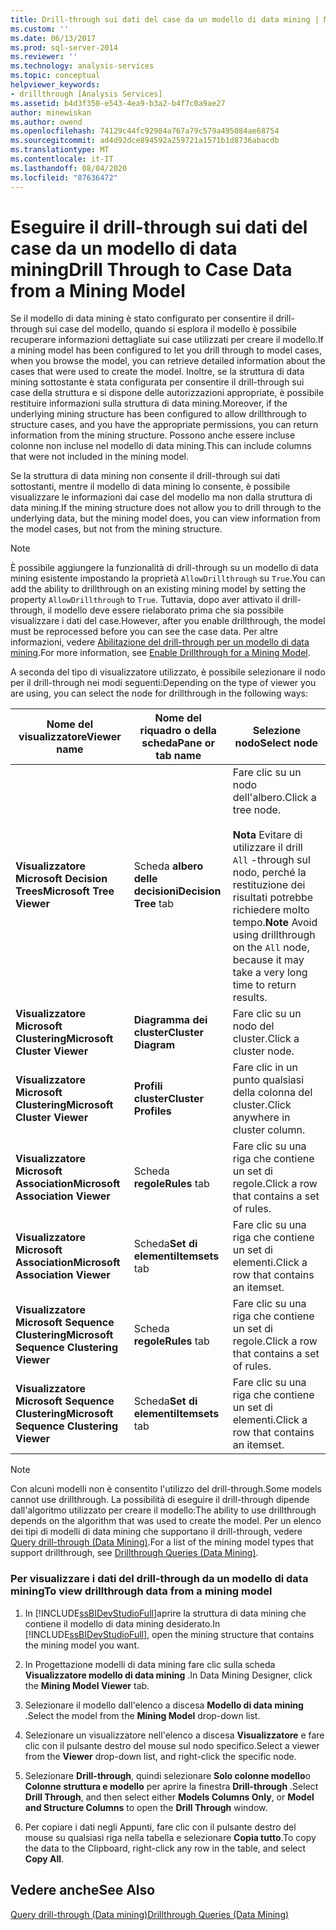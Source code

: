 ```yaml
---
title: Drill-through sui dati del case da un modello di data mining | Microsoft Docs
ms.custom: ''
ms.date: 06/13/2017
ms.prod: sql-server-2014
ms.reviewer: ''
ms.technology: analysis-services
ms.topic: conceptual
helpviewer_keywords:
- drillthrough [Analysis Services]
ms.assetid: b4d3f350-e543-4ea9-b3a2-b4f7c0a9ae27
author: minewiskan
ms.author: owend
ms.openlocfilehash: 74129c44fc92984a767a79c579a495084ae68754
ms.sourcegitcommit: ad4d92dce894592a259721a1571b1d8736abacdb
ms.translationtype: MT
ms.contentlocale: it-IT
ms.lasthandoff: 08/04/2020
ms.locfileid: "87636472"
---
```

# <a name="drill-through-to-case-data-from-a-mining-model"></a><span data-ttu-id="d31ca-102">Eseguire il drill-through sui dati del case da un modello di data mining</span><span class="sxs-lookup"><span data-stu-id="d31ca-102">Drill Through to Case Data from a Mining Model</span></span>
  <span data-ttu-id="d31ca-103">Se il modello di data mining è stato configurato per consentire il drill-through sui case del modello, quando si esplora il modello è possibile recuperare informazioni dettagliate sui case utilizzati per creare il modello.</span><span class="sxs-lookup"><span data-stu-id="d31ca-103">If a mining model has been configured to let you drill through to model cases, when you browse the model, you can retrieve detailed information about the cases that were used to create the model.</span></span> <span data-ttu-id="d31ca-104">Inoltre, se la struttura di data mining sottostante è stata configurata per consentire il drill-through sui case della struttura e si dispone delle autorizzazioni appropriate, è possibile restituire informazioni sulla struttura di data mining.</span><span class="sxs-lookup"><span data-stu-id="d31ca-104">Moreover, if the underlying mining structure has been configured to allow drillthrough to structure cases, and you have the appropriate permissions, you can return information from the mining structure.</span></span> <span data-ttu-id="d31ca-105">Possono anche essere incluse colonne non incluse nel modello di data mining.</span><span class="sxs-lookup"><span data-stu-id="d31ca-105">This can include columns that were not included in the mining model.</span></span>  
  
 <span data-ttu-id="d31ca-106">Se la struttura di data mining non consente il drill-through sui dati sottostanti, mentre il modello di data mining lo consente, è possibile visualizzare le informazioni dai case del modello ma non dalla struttura di data mining.</span><span class="sxs-lookup"><span data-stu-id="d31ca-106">If the mining structure does not allow you to drill through to the underlying data, but the mining model does, you can view information from the model cases, but not from the mining structure.</span></span>  
  
> [!NOTE]  
>  <span data-ttu-id="d31ca-107">È possibile aggiungere la funzionalità di drill-through su un modello di data mining esistente impostando la proprietà `AllowDrillthrough` su `True`.</span><span class="sxs-lookup"><span data-stu-id="d31ca-107">You can add the ability to drillthrough on an existing mining model by setting the property `AllowDrillthrough` to `True`.</span></span> <span data-ttu-id="d31ca-108">Tuttavia, dopo aver attivato il drill-through, il modello deve essere rielaborato prima che sia possibile visualizzare i dati del case.</span><span class="sxs-lookup"><span data-stu-id="d31ca-108">However, after you enable drillthrough, the model must be reprocessed before you can see the case data.</span></span> <span data-ttu-id="d31ca-109">Per altre informazioni, vedere [Abilitazione del drill-through per un modello di data mining](enable-drillthrough-for-a-mining-model.md).</span><span class="sxs-lookup"><span data-stu-id="d31ca-109">For more information, see [Enable Drillthrough for a Mining Model](enable-drillthrough-for-a-mining-model.md).</span></span>  
  
 <span data-ttu-id="d31ca-110">A seconda del tipo di visualizzatore utilizzato, è possibile selezionare il nodo per il drill-through nei modi seguenti:</span><span class="sxs-lookup"><span data-stu-id="d31ca-110">Depending on the type of viewer you are using, you can select the node for drillthrough in the following ways:</span></span>  
  
|<span data-ttu-id="d31ca-111">Nome del visualizzatore</span><span class="sxs-lookup"><span data-stu-id="d31ca-111">Viewer name</span></span>|<span data-ttu-id="d31ca-112">Nome del riquadro o della scheda</span><span class="sxs-lookup"><span data-stu-id="d31ca-112">Pane or tab name</span></span>|<span data-ttu-id="d31ca-113">Selezione nodo</span><span class="sxs-lookup"><span data-stu-id="d31ca-113">Select node</span></span>|  
|-----------------|----------------------|-----------------|  
|<span data-ttu-id="d31ca-114">**Visualizzatore Microsoft Decision Trees**</span><span class="sxs-lookup"><span data-stu-id="d31ca-114">**Microsoft Tree Viewer**</span></span>|<span data-ttu-id="d31ca-115">Scheda **albero delle decisioni**</span><span class="sxs-lookup"><span data-stu-id="d31ca-115">**Decision Tree** tab</span></span>|<span data-ttu-id="d31ca-116">Fare clic su un nodo dell'albero.</span><span class="sxs-lookup"><span data-stu-id="d31ca-116">Click a tree node.</span></span><br /><br /> <span data-ttu-id="d31ca-117">**Nota** Evitare di utilizzare il drill `All` -through sul nodo, perché la restituzione dei risultati potrebbe richiedere molto tempo.</span><span class="sxs-lookup"><span data-stu-id="d31ca-117">**Note** Avoid using drillthrough on the `All` node, because it may take a very long time to return results.</span></span>|  
|<span data-ttu-id="d31ca-118">**Visualizzatore Microsoft Clustering**</span><span class="sxs-lookup"><span data-stu-id="d31ca-118">**Microsoft Cluster Viewer**</span></span>|<span data-ttu-id="d31ca-119">**Diagramma dei cluster**</span><span class="sxs-lookup"><span data-stu-id="d31ca-119">**Cluster Diagram**</span></span>|<span data-ttu-id="d31ca-120">Fare clic su un nodo del cluster.</span><span class="sxs-lookup"><span data-stu-id="d31ca-120">Click a cluster node.</span></span>|  
|<span data-ttu-id="d31ca-121">**Visualizzatore Microsoft Clustering**</span><span class="sxs-lookup"><span data-stu-id="d31ca-121">**Microsoft Cluster Viewer**</span></span>|<span data-ttu-id="d31ca-122">**Profili cluster**</span><span class="sxs-lookup"><span data-stu-id="d31ca-122">**Cluster Profiles**</span></span>|<span data-ttu-id="d31ca-123">Fare clic in un punto qualsiasi della colonna del cluster.</span><span class="sxs-lookup"><span data-stu-id="d31ca-123">Click anywhere in cluster column.</span></span>|  
|<span data-ttu-id="d31ca-124">**Visualizzatore Microsoft Association**</span><span class="sxs-lookup"><span data-stu-id="d31ca-124">**Microsoft Association Viewer**</span></span>|<span data-ttu-id="d31ca-125">Scheda **regole**</span><span class="sxs-lookup"><span data-stu-id="d31ca-125">**Rules** tab</span></span>|<span data-ttu-id="d31ca-126">Fare clic su una riga che contiene un set di regole.</span><span class="sxs-lookup"><span data-stu-id="d31ca-126">Click a row that contains a set of rules.</span></span>|  
|<span data-ttu-id="d31ca-127">**Visualizzatore Microsoft Association**</span><span class="sxs-lookup"><span data-stu-id="d31ca-127">**Microsoft Association Viewer**</span></span>|<span data-ttu-id="d31ca-128">Scheda**Set di elementi**</span><span class="sxs-lookup"><span data-stu-id="d31ca-128">**Itemsets** tab</span></span>|<span data-ttu-id="d31ca-129">Fare clic su una riga che contiene un set di elementi.</span><span class="sxs-lookup"><span data-stu-id="d31ca-129">Click a row that contains an itemset.</span></span>|  
|<span data-ttu-id="d31ca-130">**Visualizzatore Microsoft Sequence Clustering**</span><span class="sxs-lookup"><span data-stu-id="d31ca-130">**Microsoft Sequence Clustering Viewer**</span></span>|<span data-ttu-id="d31ca-131">Scheda **regole**</span><span class="sxs-lookup"><span data-stu-id="d31ca-131">**Rules** tab</span></span>|<span data-ttu-id="d31ca-132">Fare clic su una riga che contiene un set di regole.</span><span class="sxs-lookup"><span data-stu-id="d31ca-132">Click a row that contains a set of rules.</span></span>|  
|<span data-ttu-id="d31ca-133">**Visualizzatore Microsoft Sequence Clustering**</span><span class="sxs-lookup"><span data-stu-id="d31ca-133">**Microsoft Sequence Clustering Viewer**</span></span>|<span data-ttu-id="d31ca-134">Scheda**Set di elementi**</span><span class="sxs-lookup"><span data-stu-id="d31ca-134">**Itemsets** tab</span></span>|<span data-ttu-id="d31ca-135">Fare clic su una riga che contiene un set di elementi.</span><span class="sxs-lookup"><span data-stu-id="d31ca-135">Click a row that contains an itemset.</span></span>|  
  
> [!NOTE]  
>  <span data-ttu-id="d31ca-136">Con alcuni modelli non è consentito l'utilizzo del drill-through.</span><span class="sxs-lookup"><span data-stu-id="d31ca-136">Some models cannot use drillthrough.</span></span> <span data-ttu-id="d31ca-137">La possibilità di eseguire il drill-through dipende dall'algoritmo utilizzato per creare il modello:</span><span class="sxs-lookup"><span data-stu-id="d31ca-137">The ability to use drillthrough depends on the algorithm that was used to create the model.</span></span> <span data-ttu-id="d31ca-138">Per un elenco dei tipi di modelli di data mining che supportano il drill-through, vedere [Query drill-through &#40;Data Mining&#41;](drillthrough-queries-data-mining.md).</span><span class="sxs-lookup"><span data-stu-id="d31ca-138">For a list of the mining model types that support drillthrough, see [Drillthrough Queries &#40;Data Mining&#41;](drillthrough-queries-data-mining.md).</span></span>  
  
### <a name="to-view-drillthrough-data-from-a-mining-model"></a><span data-ttu-id="d31ca-139">Per visualizzare i dati del drill-through da un modello di data mining</span><span class="sxs-lookup"><span data-stu-id="d31ca-139">To view drillthrough data from a mining model</span></span>  
  
1.  <span data-ttu-id="d31ca-140">In [!INCLUDE[ssBIDevStudioFull](../../includes/ssbidevstudiofull-md.md)]aprire la struttura di data mining che contiene il modello di data mining desiderato.</span><span class="sxs-lookup"><span data-stu-id="d31ca-140">In [!INCLUDE[ssBIDevStudioFull](../../includes/ssbidevstudiofull-md.md)], open the mining structure that contains the mining model you want.</span></span>  
  
2.  <span data-ttu-id="d31ca-141">In Progettazione modelli di data mining fare clic sulla scheda **Visualizzatore modello di data mining** .</span><span class="sxs-lookup"><span data-stu-id="d31ca-141">In Data Mining Designer, click the **Mining Model Viewer** tab.</span></span>  
  
3.  <span data-ttu-id="d31ca-142">Selezionare il modello dall'elenco a discesa **Modello di data mining** .</span><span class="sxs-lookup"><span data-stu-id="d31ca-142">Select the model from the **Mining Model** drop-down list.</span></span>  
  
4.  <span data-ttu-id="d31ca-143">Selezionare un visualizzatore nell'elenco a discesa **Visualizzatore** e fare clic con il pulsante destro del mouse sul nodo specifico.</span><span class="sxs-lookup"><span data-stu-id="d31ca-143">Select a viewer from the **Viewer** drop-down list, and right-click the specific node.</span></span>  
  
5.  <span data-ttu-id="d31ca-144">Selezionare **Drill-through**, quindi selezionare **Solo colonne modello**o **Colonne struttura e modello** per aprire la finestra **Drill-through** .</span><span class="sxs-lookup"><span data-stu-id="d31ca-144">Select **Drill Through**, and then select either **Models Columns Only**, or **Model and Structure Columns** to open the **Drill Through** window.</span></span>  
  
6.  <span data-ttu-id="d31ca-145">Per copiare i dati negli Appunti, fare clic con il pulsante destro del mouse su qualsiasi riga nella tabella e selezionare **Copia tutto**.</span><span class="sxs-lookup"><span data-stu-id="d31ca-145">To copy the data to the Clipboard, right-click any row in the table, and select **Copy All**.</span></span>  
  
## <a name="see-also"></a><span data-ttu-id="d31ca-146">Vedere anche</span><span class="sxs-lookup"><span data-stu-id="d31ca-146">See Also</span></span>  
 [<span data-ttu-id="d31ca-147">Query drill-through &#40;Data mining&#41;</span><span class="sxs-lookup"><span data-stu-id="d31ca-147">Drillthrough Queries &#40;Data Mining&#41;</span></span>](drillthrough-queries-data-mining.md)  
  
  

